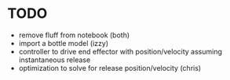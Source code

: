 # TODO
 
 * remove fluff from notebook (both)
 * import a bottle model (izzy)
 * controller to drive end effector with position/velocity assuming instantaneous release
 * optimization to solve for release position/velocity (chris)
 
